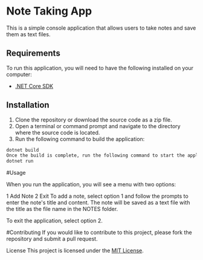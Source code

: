 # Note Taking App

This is a simple console application that allows users to take notes and save them as text files.

## Requirements

To run this application, you will need to have the following installed on your computer:

- [.NET Core SDK](https://dotnet.microsoft.com/download)

## Installation

1. Clone the repository or download the source code as a zip file.
2. Open a terminal or command prompt and navigate to the directory where the source code is located.
3. Run the following command to build the application:

```sh
dotnet build
Once the build is complete, run the following command to start the application:
dotnet run
```
#Usage

When you run the application, you will see a menu with two options:

1 Add Note
2 Exit
To add a note, select option 1 and follow the prompts to enter the note's title and content. The note will be saved as a text file with the title as the file name in the NOTES folder.

To exit the application, select option 2.

#Contributing
If you would like to contribute to this project, please fork the repository and submit a pull request.

License
This project is licensed under the [MIT License]("https://opensource.org/license/mit-0/").
